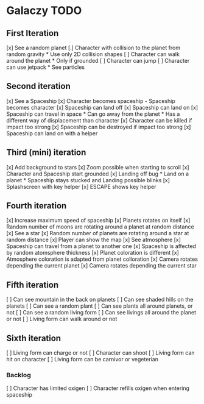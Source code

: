 # Galaczy TODO

## First Iteration

[x] See a random planet
[.] Character with collision to the planet from random gravity
    * Use only 2D collision shapes
[ ] Character can walk around the planet
    * Only if grounded
[ ] Character can jump
[ ] Character can use jetpack
    * See particles


## Second iteration

[x] See a Spaceship
[x] Character becomes spaceship - Spaceship becomes character
[x] Spaceship can land off
[x] Spaceship can land on
[x] Spaceship can travel in space
    * Can go away from the planet
    * Has a different way of displacement than character
[x] Character can be killed if impact too strong
[x] Spaceship can be destroyed if impact too strong
[x] Spaceship can land on with a helper

## Third (mini) iteration

[x] Add background to stars
[x] Zoom possible when starting to scroll
[x] Character and Spaceship start grounded
[x] Landing off bug
    * Land on a planet
    * Spaceship stays stucked and Landing possible blinks
[x] Splashscreen with key helper
[x] ESCAPE shows key helper


## Fourth iteration

[x] Increase maximum speed of spaceship
[x] Planets rotates on itself
[x] Random number of moons are rotating around a planet at random distance
[x] See a star
[x] Random number of planets are rotating around a star at random distance
[x] Player can show the map
[x] See atmosphere
[x] Spaceship can travel from a planet to another one
[x] Spaceship is affected by random atomsphere thickness
[x] Planet coloration is different
[x] Atmosphere coloration is adapted from planet colloration
[x] Camera rotates depending the current planet
[x] Camera rotates depending the current star

## Fifth iteration

[ ] Can see mountain in the back on planets
[ ] Can see shaded hills on the planets
[ ] Can see a random plant
[ ] Can see plants all around planets, or not
[ ] Can see a random living form
[ ] Can see livings all around the planet or not
[ ] Living form can walk around or not

## Sixth iteration

[ ] Living form can charge or not
[ ] Character can shoot
[ ] Living form can hit on character
[ ] Living form can be carnivor or vegeterian

### Backlog
[ ] Character has limited oxigen
[ ] Character refills oxigen when entering spaceship
